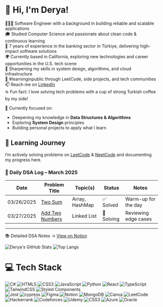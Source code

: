 <!-- Level 3: Add custom code -->

# 👋 Hi, I'm Derya!  
👩🏻‍💻 Software Engineer with a background in building reliable and scalable applications  
🎓 Studied Computer Science and passionate about clean code & continuous learning  
🏦 7 years of experience in the banking sector in Türkiye, delivering high-impact software solutions  
🌍 Currently based in California, exploring new technologies and career opportunities in the U.S. tech scene  
🧠 Sharpening my skills in system design, algorithms, and cloud infrastructure  
🌱 #learninginpublic through LeetCode, side projects, and tech communities  
📫 Reach me on [LinkedIn](https://www.linkedin.com/in/deryakendirci/)  
☕ Fun fact: I love solving tech problems with a cup of strong Turkish coffee by my side!

🎯 Currently focused on:
- Deepening my knowledge in **Data Structures & Algorithms**
- Exploring **System Design** principles
- Building personal projects to apply what I learn

## 🧠 Learning Journey

I’m actively solving problems on [LeetCode](https://leetcode.com/studyplan/leetcode-75/) &  [NeetCode](https://neetcode.io/roadmap)  and documenting my progress here.

### 📘 Daily DSA Log – March 2025

| Date       | Problem Title                                                              | Topic(s)            | Status   | Notes                                   |
|------------|-----------------------------------------------------------------------------|---------------------|----------|----------------------------------------|
| 03/26/2025 | [Two Sum](https://leetcode.com/problems/two-sum/)                          | Array, HashMap      | ✅ Solved | Warm-up for the day                    |
| 03/27/2025 | [Add Two Numbers](https://leetcode.com/problems/add-two-numbers/)          | Linked List         | 🔄 Solving | Reviewing edge cases                  |

---

📚 Detailed DSA Notes → [View on Notion](https://www.notion.so/Derya-s-DSA-Notes-1c213ec76d5680afa31dce8c61178675?pvs=4)

<!-- GitHub stats from https://github.com/anuraghazra/github-readme-stats -->

![Derya's GitHub Stats](https://github-readme-stats.vercel.app/api?username=deryakendircikahraman&show_icons=true&theme=radical)
![Top Langs](https://github-readme-stats.vercel.app/api/top-langs/?username=deryakendircikahraman&layout=compact&theme=radical)

# 💻 Tech Stack
<!-- Badges from https://github.com/Ileriayo/markdown-badges -->
![C#](https://img.shields.io/badge/c%23-%23239120.svg?style=for-the-badge&logo=csharp&logoColor=white)
![HTML5](https://img.shields.io/badge/html5-%23E34F26.svg?style=for-the-badge&logo=html5&logoColor=white)
![CSS3](https://img.shields.io/badge/css3-%231572B6.svg?style=for-the-badge&logo=css3&logoColor=white)
![JavaScript](https://img.shields.io/badge/javascript-%23323330.svg?style=for-the-badge&logo=javascript&logoColor=%23F7DF1E)
![Python](https://img.shields.io/badge/python-3670A0?style=for-the-badge&logo=python&logoColor=ffdd54)
![React](https://img.shields.io/badge/react-%2320232a.svg?style=for-the-badge&logo=react&logoColor=%2361DAFB)
![TypeScript](https://img.shields.io/badge/typescript-%23007ACC.svg?style=for-the-badge&logo=typescript&logoColor=white)
![TailwindCSS](https://img.shields.io/badge/tailwindcss-%2338B2AC.svg?style=for-the-badge&logo=tailwind-css&logoColor=white)
![Styled Components](https://img.shields.io/badge/styled--components-DB7093?style=for-the-badge&logo=styled-components&logoColor=white)<br/>
![Jest](https://img.shields.io/badge/-jest-%23C21325?style=for-the-badge&logo=jest&logoColor=white)
![cypress](https://img.shields.io/badge/-cypress-%23E5E5E5?style=for-the-badge&logo=cypress&logoColor=058a5e)
![Figma](https://img.shields.io/badge/figma-%23F24E1E.svg?style=for-the-badge&logo=figma&logoColor=white)
![Notion](https://img.shields.io/badge/Notion-%23000000.svg?style=for-the-badge&logo=notion&logoColor=white)
![MongoDB](https://img.shields.io/badge/MongoDB-%234ea94b.svg?style=for-the-badge&logo=mongodb&logoColor=white)
![Canva](https://img.shields.io/badge/Canva-%2300C4CC.svg?style=for-the-badge&logo=Canva&logoColor=white)
![LeetCode](https://img.shields.io/badge/LeetCode-000000?style=for-the-badge&logo=LeetCode&logoColor=#d16c06)
![Hackerrank](https://img.shields.io/badge/-Hackerrank-2EC866?style=for-the-badge&logo=HackerRank&logoColor=white)
![Codeforces](https://img.shields.io/badge/Codeforces-445f9d?style=for-the-badge&logo=Codeforces&logoColor=white)
![Udemy](https://img.shields.io/badge/Udemy-A435F0?style=for-the-badge&logo=Udemy&logoColor=white)
![CSS3](https://img.shields.io/badge/css3-%231572B6.svg?style=for-the-badge&logo=css3&logoColor=white)
![Azure](https://img.shields.io/badge/azure-%230072C6.svg?style=for-the-badge&logo=microsoftazure&logoColor=white)
![Oracle](https://img.shields.io/badge/Oracle-F80000?style=for-the-badge&logo=oracle&logoColor=white)


